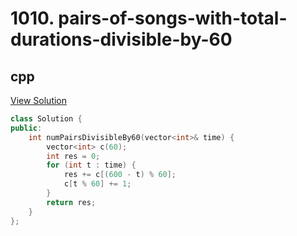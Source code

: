 # 1010. pairs-of-songs-with-total-durations-divisible-by-60

## cpp

[View Solution](1010-pairs-of-songs-with-total-durations-divisible-by-60.cpp)


```cpp
class Solution {
public:
    int numPairsDivisibleBy60(vector<int>& time) {
        vector<int> c(60);
        int res = 0;
        for (int t : time) {
            res += c[(600 - t) % 60];
            c[t % 60] += 1;
        }
        return res;
    }
};
```
